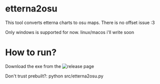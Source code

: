 # etterna2osu
This tool converts etterna charts to osu maps. There is no offset issue :3

Only windows is supported for now. linux/macos i'll write soon

# How to run?
Download the exe from the ![release page](https://github.com/bobermilk/etterna2osu/releases) 

Don't trust prebuilt?:
python src/etterna2osu.py 